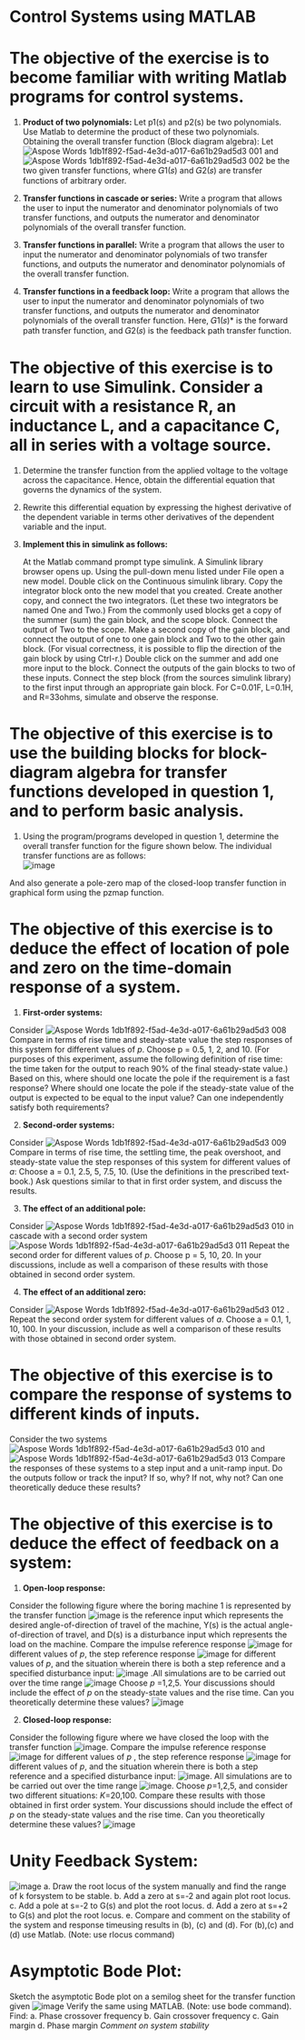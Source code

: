 # Control Systems using MATLAB

 
# The objective of the exercise is to become familiar with writing Matlab programs for control systems.
   1.    **Product of two polynomials:** 
         Let p1(s) and p2(s) be two polynomials. Use Matlab to determine the product of these two polynomials. 
Obtaining the overall transfer function (Block diagram algebra):
Let ![Aspose Words 1db1f892-f5ad-4e3d-a017-6a61b29ad5d3 001](https://user-images.githubusercontent.com/76071184/144806674-9e82f894-cef4-4943-ae4f-8d38f90206c8.png) and ![Aspose Words 1db1f892-f5ad-4e3d-a017-6a61b29ad5d3 002](https://user-images.githubusercontent.com/76071184/144806703-a01a0b63-4055-48c2-9ac9-88496a6bb68b.png) be the two given transfer functions, where 𝐺1(𝑠) and 𝐺2(𝑠) are transfer functions of arbitrary order. 

   2.    **Transfer functions in cascade or series:** 
         Write a program that allows the user to input the numerator and denominator polynomials of two transfer functions, and outputs the numerator and denominator polynomials of the overall transfer function. 
  
   3.    **Transfer functions in parallel:**
         Write a program that allows the user to input the numerator and denominator polynomials of two transfer functions, and outputs the numerator and denominator polynomials of the overall transfer function. 

   4.    **Transfer functions in a feedback loop:**
         Write a program that allows the user to input the numerator and denominator polynomials of two transfer functions, and outputs the numerator and denominator polynomials of the overall transfer function. Here, 𝐺1(𝑠)* is the forward path transfer function, and 𝐺2(𝑠) is the feedback path transfer function.
   
# The objective of this exercise is to learn to use Simulink. Consider a circuit with a resistance R, an inductance L, and a capacitance C, all in series with a voltage source.
  
   1. Determine the transfer function from the applied voltage to the voltage across the capacitance. Hence, obtain the differential equation that governs the dynamics of the system.
   
   2. Rewrite this differential equation by expressing the highest derivative of the dependent variable in terms other derivatives of the dependent variable and the input. 
   
   3. **Implement this in simulink as follows:**
   
      At the Matlab command prompt type simulink. A Simulink library browser opens up. Using the pull-down menu listed under File open a new model. Double click on the Continuous simulink library. Copy the integrator block onto the new model that you created. Create another copy, and connect the two integrators. (Let these two integrators be named One and Two.) From the commonly used blocks get a copy of the summer (sum) the gain block, and the scope block. Connect the output of Two to the scope. Make a second copy of the gain block, and connect the output of one to one gain block and Two to the other gain block. (For visual correctness, it is possible to flip the direction of the gain block by using Ctrl-r.) Double click on the summer and add one more input to the block. Connect the outputs of the gain blocks to two of these inputs. Connect the step block (from the sources simulink library) to the first input through an appropriate gain block. For C=0.01F, L=0.1H, and R=33ohms, simulate and observe the response. 
     
# The objective of this exercise is to use the building blocks for block-diagram algebra for transfer functions developed in question 1, and to perform basic analysis.

   1. Using the program/programs developed in question 1, determine the overall transfer function for the figure shown below. The individual transfer functions are as follows:   
![image](https://user-images.githubusercontent.com/76071184/144807744-33c40a23-1785-4a4a-8f0f-d688ef1513a2.png) 

And also generate a pole-zero map of the closed-loop transfer function in graphical form using the pzmap function.


# The objective of this exercise is to deduce the effect of location of pole and zero on the time-domain response of a system.

   1.    **First-order systems:**
   
   Consider ![Aspose Words 1db1f892-f5ad-4e3d-a017-6a61b29ad5d3 008](https://user-images.githubusercontent.com/76071184/144808071-7e1987b5-2dab-4a11-8fbc-be10d6d68747.png) Compare in terms of rise time and steady-state value the step responses of this system for different values of *p*. Choose p = 0.5, 1, 2, and 10. (For purposes of this experiment, assume the following definition of rise time: the time taken for the output to reach 90% of the final steady-state value.) Based on this, where should one locate the pole if the requirement is a fast response? Where should one locate the pole if the steady-state value of the output is expected to be equal to the input value? Can one independently satisfy both requirements? 

   2.    **Second-order systems:**
   
   Consider ![Aspose Words 1db1f892-f5ad-4e3d-a017-6a61b29ad5d3 009](https://user-images.githubusercontent.com/76071184/144808208-997d8b29-d0a4-4b9d-820f-f00cb0649576.png) Compare in terms of rise time, the settling time, the peak overshoot, and steady-state value the step responses of this system for different values of *a*: Choose a = 0.1, 2.5, 5, 7.5, 10. (Use the definitions in the prescribed text-book.) Ask questions similar to that in first order system, and discuss the results. 

   3.    **The effect of an additional pole:**
  
   Consider ![Aspose Words 1db1f892-f5ad-4e3d-a017-6a61b29ad5d3 010](https://user-images.githubusercontent.com/76071184/144808321-8fb15dc5-3d92-42b2-96ce-877f73bd6708.png) in cascade with a second order system ![Aspose Words 1db1f892-f5ad-4e3d-a017-6a61b29ad5d3 011](https://user-images.githubusercontent.com/76071184/144808411-dc76c3c3-38db-4237-875e-a46b3e66d460.png) Repeat the second order for different values of *p*. Choose p = 5, 10, 20. In your discussions, include as well a comparison of these results with those obtained in second order system. 

   4.    **The effect of an additional zero:**
  
   Consider ![Aspose Words 1db1f892-f5ad-4e3d-a017-6a61b29ad5d3 012](https://user-images.githubusercontent.com/76071184/144808806-b492d2ce-58c9-47e6-902e-6bfab484228a.png)
 . Repeat the second order system for different values of *a*. Choose a = 0.1, 1, 10, 100. In your discussion, include as well a comparison of these results with those obtained in second order system. 


# The objective of this exercise is to compare the response of systems to different kinds of inputs.

Consider the two systems ![Aspose Words 1db1f892-f5ad-4e3d-a017-6a61b29ad5d3 010](https://user-images.githubusercontent.com/76071184/144809016-56f9aecd-2936-4dd7-90bf-91f977dd2254.png) and ![Aspose Words 1db1f892-f5ad-4e3d-a017-6a61b29ad5d3 013](https://user-images.githubusercontent.com/76071184/144809030-e1182a8b-e692-4423-ac9c-3474e369d691.png) Compare the responses of these systems to a step  input and a unit-ramp input. Do the outputs follow or track the input? If so, why? If not, why not? Can one theoretically deduce these results? 

# The objective of this exercise is to deduce the effect of feedback on a system:

   1.    **Open-loop response:**
   
   Consider the following figure where the boring machine 1 is represented by the transfer function ![image](https://user-images.githubusercontent.com/76071184/144809407-03b38c3d-6f90-4c8e-9922-778165db9203.png) is the reference input which represents the desired angle-of-direction of travel of the machine, Y(s) is the actual angle-of-direction of travel, and D(s) is a disturbance input which represents the load on the machine.  Compare the impulse reference response ![image](https://user-images.githubusercontent.com/76071184/144809664-5eb591d5-e48a-4b99-b43a-0f7c5a5e3583.png) for different values of *p*, the step reference response ![image](https://user-images.githubusercontent.com/76071184/144809753-16b54f90-1331-4eb6-9e8d-1494537403a1.png) for different values of *p*, and the situation wherein there is both a step reference and a specified disturbance input: ![image](https://user-images.githubusercontent.com/76071184/144809857-f7b141ee-e58a-45d8-af49-02b42b169464.png)
.All simulations are to be carried out over the time range ![image](https://user-images.githubusercontent.com/76071184/144809945-12aebbdc-d560-4ad6-884a-2ec72343c2ac.png)
 Choose *p* =1,2,5. Your discussions should include the effect of *p* on the steady-state values and the rise time. Can you theoretically determine these values?  ![image](https://user-images.githubusercontent.com/76071184/144810237-273a9ff1-10fb-4935-82f8-b2ca9e0deac1.png)


   2.    **Closed-loop response:**
   
   Consider the following figure where we have closed the loop with the transfer function ![image](https://user-images.githubusercontent.com/76071184/144810583-eef6c40d-402d-4522-a05d-692690e7aca4.png). Compare the impulse reference response ![image](https://user-images.githubusercontent.com/76071184/144810661-5fddaea9-0943-42d8-aa49-a485f69623a8.png) for different values of *p* , the step reference response ![image](https://user-images.githubusercontent.com/76071184/144810720-822441e6-59e6-4d68-acfe-4952d4d32bb8.png) for different values of *p*, and the situation wherein there is both a step reference and a specified disturbance input: ![image](https://user-images.githubusercontent.com/76071184/144810865-02784276-2ff8-46d1-bf4b-3d6a2932c45f.png). All simulations are to be carried out over the time range ![image](https://user-images.githubusercontent.com/76071184/144810974-aba15667-809b-40eb-9410-0c6e81ec8520.png). Choose *p*=1,2,5, and consider two different situations: *K*=20,100. Compare these results with those obtained in first order system. Your discussions should include the effect of *p* on the steady-state values and the rise time. Can you theoretically determine these values? 
![image](https://user-images.githubusercontent.com/76071184/144811934-9ae47d3d-35f3-4089-ab85-5be74f4cc8ac.png)

# Unity Feedback System:
![image](https://user-images.githubusercontent.com/76071184/145024098-f4f5f309-936b-4dcb-b0d8-480a6ffbd033.png)
a. Draw the root locus of the system manually and find the range of k forsystem to be stable.
b. Add a zero at s=-2 and again plot root locus.
c. Add a pole at s=-2 to G(s) and plot the root locus.
d. Add a zero at s=+2 to G(s) and plot the root locus.
e. Compare and comment on the stability of the system and response timeusing results in (b), (c) and (d).
For (b),(c) and (d) use Matlab. (Note: use rlocus command)

# Asymptotic Bode Plot:
Sketch the asymptotic Bode plot on a semilog sheet for the transfer function given
![image](https://user-images.githubusercontent.com/76071184/145024182-2d6fc932-aa06-480e-9501-7c7a53f6a918.png)
Verify the same using MATLAB. (Note: use bode command).
Find:
a. Phase crossover frequency
b. Gain crossover frequency
c. Gain margin
d. Phase margin
*Comment on system stability*



